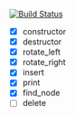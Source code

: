 [![Build Status](https://travis-ci.org/notorious01/RBT.svg?branch=master)](https://travis-ci.org/notorious01/RBT)

- [x] constructor
- [x] destructor
- [x] rotate_left
- [x] rotate_right
- [x] insert
- [x] print
- [x] find_node
- [ ] delete
